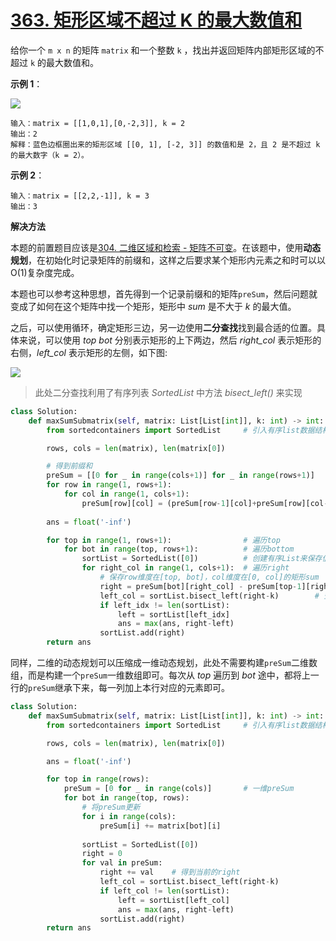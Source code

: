 # [363. 矩形区域不超过 K 的最大数值和](https://leetcode-cn.com/problems/max-sum-of-rectangle-no-larger-than-k/)

给你一个 `m x n` 的矩阵 `matrix` 和一个整数 `k` ，找出并返回矩阵内部矩形区域的不超过 `k` 的最大数值和。

**示例 1**：

<img src="https://assets.leetcode.com/uploads/2021/03/18/sum-grid.jpg">

```
输入：matrix = [[1,0,1],[0,-2,3]], k = 2
输出：2
解释：蓝色边框圈出来的矩形区域 [[0, 1], [-2, 3]] 的数值和是 2，且 2 是不超过 k 的最大数字（k = 2）。
```

**示例 2**：
```
输入：matrix = [[2,2,-1]], k = 3
输出：3
```

**解决方法**

本题的前置题目应该是[304. 二维区域和检索 - 矩阵不可变](https://leetcode-cn.com/problems/range-sum-query-2d-immutable/)。在该题中，使用**动态规划**，在初始化时记录矩阵的前缀和，这样之后要求某个矩形内元素之和时可以以O(1)复杂度完成。

本题也可以参考这种思想，首先得到一个记录前缀和的矩阵`preSum`，然后问题就变成了如何在这个矩阵中找一个矩形，矩形中 *sum* 是不大于 *k* 的最大值。 

之后，可以使用循环，确定矩形三边，另一边使用**二分查找**找到最合适的位置。具体来说，可以使用 *top* *bot* 分别表示矩形的上下两边，然后 *right_col* 表示矩形的右侧，*left_col* 表示矩形的左侧，如下图:

<img src="https://pic.leetcode-cn.com/1618975243-AnNcYI-439B50D739F1D963EB2460394C5689B5.png">

> 此处二分查找利用了有序列表 *SortedList* 中方法 *bisect_left()* 来实现

```py
class Solution:
    def maxSumSubmatrix(self, matrix: List[List[int]], k: int) -> int:
        from sortedcontainers import SortedList     # 引入有序list数据结构

        rows, cols = len(matrix), len(matrix[0])

        # 得到前缀和
        preSum = [[0 for _ in range(cols+1)] for _ in range(rows+1)]
        for row in range(1, rows+1):
            for col in range(1, cols+1):
                preSum[row][col] = (preSum[row-1][col]+preSum[row][col-1]-preSum[row-1][col-1])+matrix[row-1][col-1]
        
        ans = float('-inf')

        for top in range(1, rows+1):                # 遍历top
            for bot in range(top, rows+1):          # 遍历bottom
                sortList = SortedList([0])          # 创建有序List来保存值
                for right_col in range(1, cols+1):  # 遍历right
                    # 保存row维度在[top, bot]，col维度在[0, col]的矩形sum
                    right = preSum[bot][right_col] - preSum[top-1][right_col]   
                    left_col = sortList.bisect_left(right-k)        # 查找满足条件的left的index
                    if left_idx != len(sortList):
                        left = sortList[left_idx]
                        ans = max(ans, right-left)
                    sortList.add(right)
        return ans
```

同样，二维的动态规划可以压缩成一维动态规划，此处不需要构建`preSum`二维数组，而是构建一个`preSum`一维数组即可。每次从 *top* 遍历到 *bot* 途中，都将上一行的`preSum`继承下来，每一列加上本行对应的元素即可。

```py
class Solution:
    def maxSumSubmatrix(self, matrix: List[List[int]], k: int) -> int:
        from sortedcontainers import SortedList     # 引入有序list数据结构

        rows, cols = len(matrix), len(matrix[0])

        ans = float('-inf')

        for top in range(rows):
            preSum = [0 for _ in range(cols)]       # 一维preSum
            for bot in range(top, rows):
                # 将preSum更新
                for i in range(cols):
                    preSum[i] += matrix[bot][i]
                
                sortList = SortedList([0])
                right = 0
                for val in preSum:
                    right += val    # 得到当前的right
                    left_col = sortList.bisect_left(right-k)
                    if left_col != len(sortList):
                        left = sortList[left_col]
                        ans = max(ans, right-left)
                    sortList.add(right)
        return ans
```


